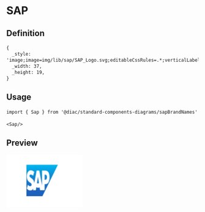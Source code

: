 # SAP

## Definition

```
{
  _style: 'image;image=img/lib/sap/SAP_Logo.svg;editableCssRules=.*;verticalLabelPosition=middle;labelBackgroundColor=none;verticalAlign=middle;imageAspect=0;labelPosition=right;align=left;fontSize=16;fontStyle=1;spacingLeft=0;fontColor=#002A86;spacing=0;strokeColor=none;',
  _width: 37,
  _height: 19,
}
```

## Usage

```
import { Sap } from '@diac/standard-components-diagrams/sapBrandNames'

<Sap/>
```

## Preview

<img src="./sap.png" width="200"/>
